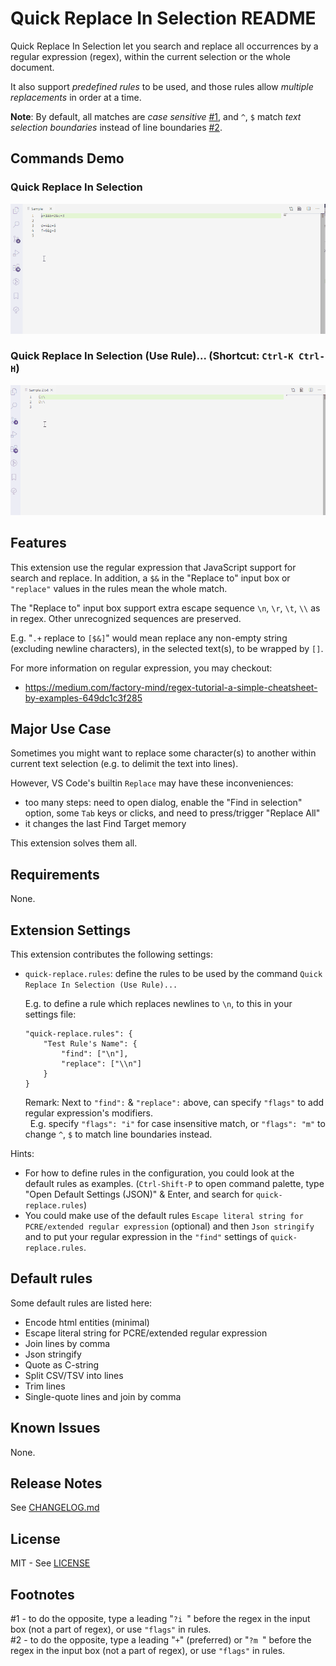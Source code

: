 # Quick Replace In Selection README

Quick Replace In Selection let you search and replace all occurrences by a regular expression (regex), within the current selection or the whole document.

It also support *predefined rules* to be used, and those rules allow *multiple replacements* in order at a time.

**Note**: By default, all matches are *case sensitive* [#1](#footnote1), and `^`, `$`  match *text selection boundaries* instead of line boundaries [#2](#footnote2).

## Commands Demo

### Quick Replace In Selection

![Quick Replace In Selection](https://github.com/johnnytemp/vscode-quick-replace-in-selection/raw/master/images/replaceInSelection.gif)

### Quick Replace In Selection (Use Rule)... (Shortcut: `Ctrl-K Ctrl-H`)

![Quick Replace In Selection (Use Rule)...](https://github.com/johnnytemp/vscode-quick-replace-in-selection/raw/master/images/replaceInSelectionByRule.gif)

## Features

This extension use the regular expression that JavaScript support for search and replace. In addition, a `$&` in the "Replace to" input box or `"replace"` values in the rules mean the whole match.

The "Replace to" input box support extra escape sequence `\n`, `\r`, `\t`, `\\` as in regex. Other unrecognized sequences are preserved.

E.g. "`.+` replace to `[$&]`" would mean replace any non-empty string (excluding newline characters), in the selected text(s), to be wrapped by `[]`.

For more information on regular expression, you may checkout:

- https://medium.com/factory-mind/regex-tutorial-a-simple-cheatsheet-by-examples-649dc1c3f285

## Major Use Case

Sometimes you might want to replace some character(s) to another within current text selection (e.g. to delimit the text into lines).

However, VS Code's builtin `Replace` may have these inconveniences:

- too many steps: need to open dialog, enable the "Find in selection" option, some `Tab` keys or clicks, and need to press/trigger "Replace All"
- it changes the last Find Target memory

This extension solves them all.

## Requirements

None.

## Extension Settings

This extension contributes the following settings:

- `quick-replace.rules`: define the rules to be used by the command `Quick Replace In Selection (Use Rule)...`

    E.g. to define a rule which replaces newlines to `\n`, to this in your settings file:

    ```
    "quick-replace.rules": {
        "Test Rule's Name": {
            "find": ["\n"],
            "replace": ["\\n"]
        }
    }
    ```

    Remark: Next to  `"find":` & `"replace":` above, can specify `"flags"` to add regular expression's modifiers.  
    &nbsp; E.g. specify `"flags": "i"` for case insensitive match, or `"flags": "m"` to change `^`, `$` to match line boundaries instead.

Hints:

- For how to define rules in the configuration, you could look at the default rules as examples. (`Ctrl-Shift-P` to open command palette, type "Open Default Settings (JSON)" & Enter, and search for `quick-replace.rules`)
- You could make use of the default rules `Escape literal string for PCRE/extended regular expression` (optional) and then `Json stringify` and to put your regular expression in the `"find"` settings of `quick-replace.rules`.

## Default rules

Some default rules are listed here:

- Encode html entities (minimal)
- Escape literal string for PCRE/extended regular expression
- Join lines by comma
- Json stringify
- Quote as C-string
- Split CSV/TSV into lines
- Trim lines
- Single-quote lines and join by comma

## Known Issues

None.

## Release Notes

See [CHANGELOG.md](CHANGELOG.md)

## License

MIT - See [LICENSE](LICENSE)

## Footnotes

<a name="footnote1"></a>#1 - to do the opposite, type a leading "`?i `" before the regex in the input box (not a part of regex), or use `"flags"` in rules.  
<a name="footnote2"></a>#2 - to do the opposite, type a leading "`+`" (preferred) or "`?m `" before the regex in the input box (not a part of regex), or use `"flags"` in rules.
